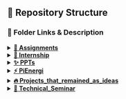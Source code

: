 ## 📁 Repository Structure

### 🔗 Folder Links & Description

<details>
<summary><strong><a href="https://github.com/VarshaS-37/My_Engineering_Repo/tree/main/Assignments">📝 Assignments</a></strong></summary>
  
Collection of my semester assignments performed using C, softwares like MATLAB, Simulink, Multisim and tools like HFSS, LTE Tool.

</details>

<details>
<summary><strong><a href="https://github.com/VarshaS-37/My_Engineering_Repo/tree/main/Internship">📡 Internship</a></strong></summary>
  
Report of my Internship at Technilab Instrument.

</details>

<details>
<summary><strong><a href="https://github.com/VarshaS-37/My_Engineering_Repo/tree/main/PPTs">✨ PPTs</a></strong></summary>
  
Collection of PPTs which I presented in a group.

</details>

<details>
<summary><strong><a href="https://github.com/VarshaS-37/My_Engineering_Repo/tree/main/PiEnergi">⚡️ PiEnergi</a></strong></summary>
  
Mini Project: Vehicle Deceleration Energy Harvesting System (Arduino Nano) via Piezoelectric Technology (Piezo Sensors).

</details>

<details>
<summary><strong><a href="https://github.com/VarshaS-37/My_Engineering_Repo/tree/main/Projects_that_remained_as_ideas">🔥 Projects_that_remained_as_ideas</a></strong></summary>
  
Project Ideas that were proposed but didn't make it further.

</details>

<details>
<summary><strong><a href="https://github.com/VarshaS-37/My_Engineering_Repo/tree/main/Technical_Seminar">🐧 Technical_Seminar</a></strong></summary>
  
Presented a research paper: Development of a Penguin-Inspired Swimming Robot With Air Lubrication System.

</details>
